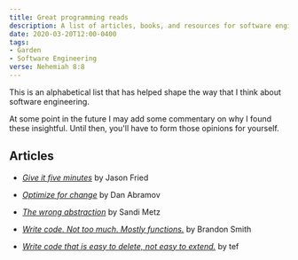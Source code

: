 ```yaml
---
title: Great programming reads
description: A list of articles, books, and resources for software engineers
date: 2020-03-20T12:00-0400
tags:
- Garden
- Software Engineering
verse: Nehemiah 8:8
---
```


This is an alphabetical list that has helped shape the way that I think about software engineering.

At some point in the future I may add some commentary on why I found these insightful. Until then, you'll have to form those opinions for yourself.

## Articles

- [_Give it five minutes_](https://signalvnoise.com/posts/3124-give-it-five-minutes) by Jason Fried

- [_Optimize for change_](https://overreacted.io/optimized-for-change/) by Dan Abramov

- [_The wrong abstraction_](https://www.sandimetz.com/blog/2016/1/20/the-wrong-abstraction) by Sandi Metz

- [_Write code. Not too much. Mostly functions._](https://www.brandonsmith.ninja/blog/write-code-not-too-much-mostly-functions) by Brandon Smith

- [_Write code that is easy to delete, not easy to extend._](https://programmingisterrible.com/post/139222674273/write-code-that-is-easy-to-delete-not-easy-to) by tef
